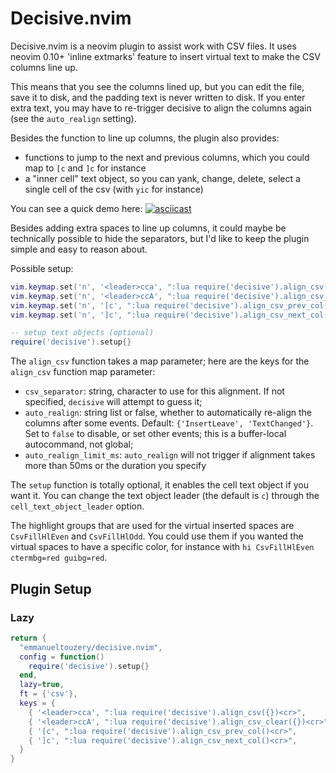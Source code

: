 # Decisive.nvim

Decisive.nvim is a neovim plugin to assist work with CSV files. It uses neovim 0.10+ 'inline extmarks' feature to insert virtual text to make the CSV columns line up.

This means that you see the columns lined up, but you can edit the file, save it to disk, and the padding text is never written to disk. If you enter extra text, you may have to re-trigger decisive to align the columns again (see the `auto_realign` setting).

Besides the function to line up columns, the plugin also provides:

- functions to jump to the next and previous columns, which you could map to `[c` and `]c` for instance
- a "inner cell" text object, so you can yank, change, delete, select a single cell of the csv (with `yic` for instance)

You can see a quick demo here:
[![asciicast](https://asciinema.org/a/UUILNVHx1BORR9Ujvb3kLRAh5.svg)](https://asciinema.org/a/UUILNVHx1BORR9Ujvb3kLRAh5)

Besides adding extra spaces to line up columns, it could maybe be technically possible to hide the separators, but I'd like to keep the plugin simple and easy to reason about.

Possible setup:

```lua
vim.keymap.set('n', '<leader>cca', ":lua require('decisive').align_csv({})<cr>", {desc="align CSV", silent=true})
vim.keymap.set('n', '<leader>ccA', ":lua require('decisive').align_csv_clear({})<cr>", {desc="align CSV clear", silent=true})
vim.keymap.set('n', '[c', ":lua require('decisive').align_csv_prev_col()<cr>", {desc="align CSV prev col", silent=true})
vim.keymap.set('n', ']c', ":lua require('decisive').align_csv_next_col()<cr>", {desc="align CSV next col", silent=true})

-- setup text objects (optional)
require('decisive').setup{}
```

The `align_csv` function takes a map parameter; here are the keys for the `align_csv` function map parameter:

- `csv_separator`: string, character to use for this alignment. If not specified, `decisive` will attempt to guess it;
- `auto_realign`: string list or false, whether to automatically re-align the columns after some events. Default: `{'InsertLeave', 'TextChanged'}`. Set to `false` to disable, or set other events; this is a buffer-local autocommand, not global;
- `auto_realign_limit_ms`: `auto_realign` will not trigger if alignment takes more than 50ms or the duration you specify

The `setup` function is totally optional, it enables the cell text object if you want it. You can change the text object leader (the default is `c`) through the `cell_text_object_leader` option.

The highlight groups that are used for the virtual inserted spaces are `CsvFillHlEven` and `CsvFillHlOdd`. You could use them if you wanted the virtual spaces to have a specific color, for instance with `hi CsvFillHlEven ctermbg=red guibg=red`.

## Plugin Setup
### Lazy
```lua
return {
  "emmanueltouzery/decisive.nvim",
  config = function()
    require('decisive').setup{}
  end,
  lazy=true,
  ft = {'csv'},
  keys = {
    { '<leader>cca', ":lua require('decisive').align_csv({})<cr>",       { silent = true }, desc = "Align CSV",          mode = 'n' },
    { '<leader>ccA', ":lua require('decisive').align_csv_clear({})<cr>", { silent = true }, desc = "Align CSV clear",    mode = 'n' },
    { '[c', ":lua require('decisive').align_csv_prev_col()<cr>",         { silent = true }, desc = "Align CSV prev col", mode = 'n' },
    { ']c', ":lua require('decisive').align_csv_next_col()<cr>",         { silent = true }, desc = "Align CSV next col", mode = 'n' },
  }
}
```
